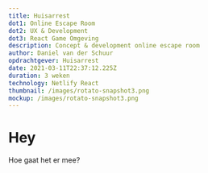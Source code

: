 ```yaml
---
title: Huisarrest
dot1: Online Escape Room
dot2: UX & Development
dot3: React Game Omgeving
description: Concept & development online escape room
author: Daniel van der Schuur
opdrachtgever: Huisarrest
date: 2021-03-11T22:37:12.225Z
duration: 3 weken
technology: Netlify React
thumbnail: /images/rotato-snapshot3.png
mockup: /images/rotato-snapshot3.png
---
```

# Hey

Hoe gaat het er mee?